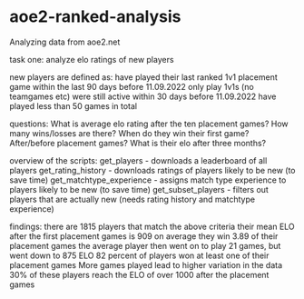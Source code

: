 # aoe2-ranked-analysis
 Analyzing data from aoe2.net

task one: analyze elo ratings of new players

new players are defined as:
have played their last ranked 1v1 placement game within the last 90 days before 11.09.2022
only play 1v1s (no teamgames etc)
were still active within 30 days before 11.09.2022
have played less than 50 games in total

questions:
What is average elo rating after the ten placement games?
How many wins/losses are there?
When do they win their first game? After/before placement games?
What is their elo after three months?

overview of the scripts:
get_players - downloads a leaderboard of all players
get_rating_history - downloads ratings of players likely to be new (to save time)
get_matchtype_experience - assigns match type experience to players likely to be new (to save time)
get_subset_players - filters out players that are actually new (needs rating history and matchtype experience)

findings:
there are 1815 players that match the above criteria
their mean ELO after the first placement games is 909
on average they win 3.89 of their placement games
the average player then went on to play 21 games, but went down to 875 ELO
82 percent of players won at least one of their placement games
More games played lead to higher variation in the data
30% of these players reach the ELO of over 1000 after the placement games
	